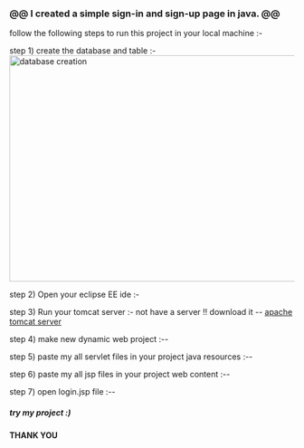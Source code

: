 <h3>@@ I created a simple sign-in and sign-up page in java. @@</h3>
follow the following steps to run this project in your local machine :-

step 1) create the database and table :- 
        <image src="database.png" alt="database creation" height="400" width="800">
        
step 2) Open your eclipse EE ide :-

step 3) Run your tomcat server :- 
        not have a server !! download it -- <a href="https://tomcat.apache.org/download-90.cgi">apache tomcat server</a>
        
step 4) make new dynamic web project :--

step 5) paste my all servlet files in your project java resources :--

step 6) paste my all jsp files in your project web content :--

step 7) open login.jsp file :--

<h5>try my project :)</h5>


<h4>THANK YOU</h4>

